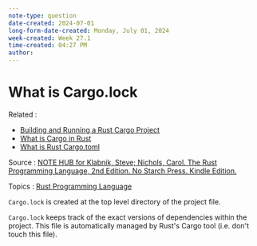 ```yaml
---
note-type: question
date-created: 2024-07-01
long-form-date-created: Monday, July 01, 2024
week-created: Week 27.1
time-created: 04:27 PM
author:
---
```


# What is Cargo.lock

Related :

- [Building and Running a Rust Cargo Project](Building%20and%20Running%20a%20Rust%20Cargo%20Project.md)
- [What is Cargo in Rust](What%20is%20Cargo%20in%20Rust.md)
- [What is Rust Cargo.toml](What%20is%20Rust%20Cargo.toml.md)

Source : [NOTE HUB for Klabnik, Steve; Nichols, Carol. The Rust Programming Language, 2nd Edition. No Starch Press. Kindle Edition.](NOTE%20HUB.md)

Topics : [Rust Programming Language](../../4-hub-notes-🚉/Rust.md)

`Cargo.lock` is created at the top level directory of the project file.

`Cargo.lock` keeps track of the exact versions of dependencies within
the project. This file is automatically managed by Rust's Cargo tool
(i.e. don't touch this file).
